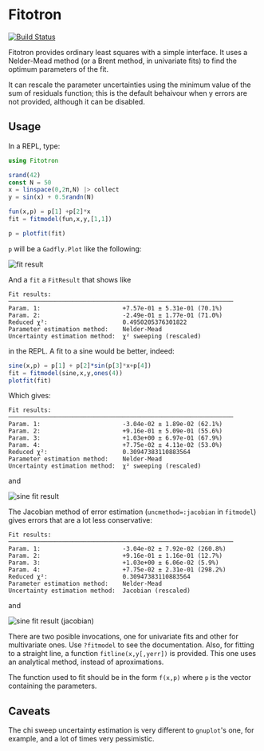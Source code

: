 # Fitotron

[![Build Status](https://travis-ci.org/RedPointyJackson/Fitotron.jl.svg?branch=master)](https://travis-ci.org/RedPointyJackson/Fitotron.jl)

Fitotron provides ordinary least squares with a simple interface. It
uses a Nelder-Mead method (or a Brent method, in univariate fits) to
find the optimum parameters of the fit.

It can rescale the parameter uncertainties using the
minimum value of the sum of residuals function; this is the default
behaivour when y errors are not provided, although it can be disabled.

## Usage
In a REPL, type:

```julia
using Fitotron

srand(42)
const N = 50
x = linspace(0,2π,N) |> collect
y = sin(x) + 0.5randn(N)

fun(x,p) = p[1] +p[2]*x
fit = fitmodel(fun,x,y,[1,1])

p = plotfit(fit)
```

`p` will be a `Gadfly.Plot` like the following:

![fit result](https://github.com/RedPointyJackson/Fitotron.jl/blob/master/fitresult.png)


And a `fit` a `FitResult` that shows like
```
Fit results:
───────────────────────────────────────────────────────────────
Param. 1:                       +7.57e-01 ± 5.31e-01 (70.1%)
Param. 2:                       -2.49e-01 ± 1.77e-01 (71.0%)
Reduced χ²:                     0.4950205376301822
Parameter estimation method:    Nelder-Mead
Uncertainty estimation method:  χ² sweeping (rescaled)
```
in the REPL. A fit to a sine would be better, indeed:

```julia
sine(x,p) = p[1] + p[2]*sin(p[3]*x+p[4])
fit = fitmodel(sine,x,y,ones(4))
plotfit(fit)
```

Which gives:
```
Fit results:
───────────────────────────────────────────────────────────────
Param. 1:                       -3.04e-02 ± 1.89e-02 (62.1%)
Param. 2:                       +9.16e-01 ± 5.09e-01 (55.6%)
Param. 3:                       +1.03e+00 ± 6.97e-01 (67.9%)
Param. 4:                       +7.75e-02 ± 4.11e-02 (53.0%)
Reduced χ²:                     0.30947383110883564
Parameter estimation method:    Nelder-Mead
Uncertainty estimation method:  χ² sweeping (rescaled)
```
and

![sine fit result](https://github.com/RedPointyJackson/Fitotron.jl/blob/master/fitresult_sine.png)

The Jacobian method of error estimation (`uncmethod=:jacobian` in
`fitmodel`) gives errors that are a lot
less conservative:
```
Fit results:
───────────────────────────────────────────────────────────────
Param. 1:                       -3.04e-02 ± 7.92e-02 (260.8%)
Param. 2:                       +9.16e-01 ± 1.16e-01 (12.7%)
Param. 3:                       +1.03e+00 ± 6.06e-02 (5.9%)
Param. 4:                       +7.75e-02 ± 2.31e-01 (298.2%)
Reduced χ²:                     0.30947383110883564
Parameter estimation method:    Nelder-Mead
Uncertainty estimation method:  Jacobian (rescaled)
```
and

![sine fit result (jacobian)](https://github.com/RedPointyJackson/Fitotron.jl/blob/master/fitresult_sine_jac.png)

There are two posible invocations, one for univariate fits and other for multivariate
ones. Use `?fitmodel` to see the documentation. Also, for fitting to a
straight line, a function `fitline(x,y[,yerr])` is provided. This one
uses an analytical method, instead of aproximations.

The function used to fit should be in the form `f(x,p)` where `p` is the vector containing the parameters.

## Caveats
The chi sweep uncertainty estimation is very different to `gnuplot`'s one, for
example, and a lot of times very pessimistic.
